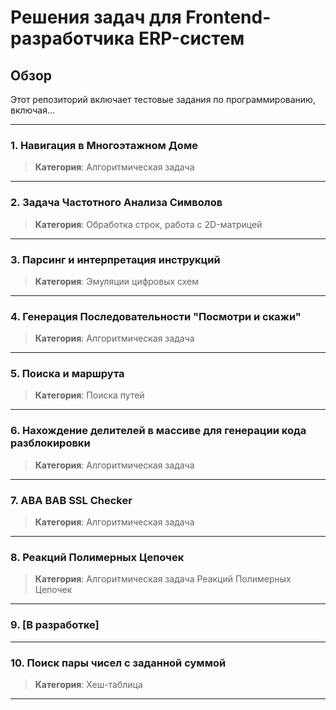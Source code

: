 # Решения задач для Frontend-разработчика ERP-систем

## Обзор

Этот репозиторий включает тестовые задания по программированию, включая...

---

### 1. Навигация в Многоэтажном Доме
> **Категория**: Алгоритмическая задача

---

### 2. Задача Частотного Анализа Символов
> **Категория**: Обработка строк, работа с 2D-матрицей

---

### 3. Парсинг и интерпретация инструкций
> **Категория**: Эмуляции цифровых схем

---

### 4. Генерация Последовательности "Посмотри и скажи"
> **Категория**: Алгоритмическая задача

---

### 5.  Поиска и маршрута
> **Категория**: Поиска путей

---

### 6. Нахождение делителей в массиве для генерации кода разблокировки
> **Категория**: Алгоритмическая задача

---

### 7. ABA BAB SSL Checker
> **Категория**: Алгоритмическая задача

---

### 8. Реакций Полимерных Цепочек
> **Категория**: Алгоритмическая задача
Реакций Полимерных Цепочек

---

### 9. [В разработке]

---

### 10. Поиск пары чисел с заданной суммой
> **Категория**: Хеш-таблица

---
